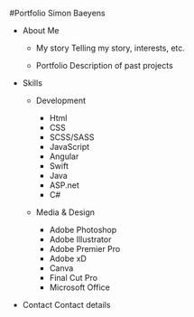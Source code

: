 #Portfolio Simon Baeyens

- About Me

  - My story
    Telling my story, interests, etc.

  - Portfolio
    Description of past projects

- Skills

  - Development

    - Html
    - CSS
    - SCSS/SASS
    - JavaScript
    - Angular
    - Swift
    - Java
    - ASP.net
    - C#

  - Media & Design

    - Adobe Photoshop
    - Adobe Illustrator
    - Adobe Premier Pro
    - Adobe xD
    - Canva
    - Final Cut Pro
    - Microsoft Office

- Contact
  Contact details
